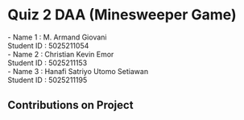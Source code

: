 <h1>Quiz 2 DAA (Minesweeper Game)</h1>
- Name	1	  : M. Armand Giovani<br>
 Student ID		  : 5025211054<br>
- Name  2	  : Christian Kevin Emor<br>
 Student ID		  : 5025211153<br>
- Name 3	  : Hanafi Satriyo Utomo Setiawan<br>
 Student ID		  : 5025211195<br>
 
 <h2>Contributions on Project</h2>

